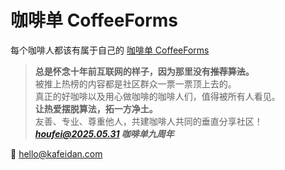 # 咖啡单 CoffeeForms

每个咖啡人都该有属于自己的 [咖啡单 CoffeeForms](https://kafeidan.com/)

> **总是怀念十年前互联网的样子，因为那里没有~~推荐算法~~。**  
> 被推上热榜的内容都是社区群众一票一票顶上去的。  
> 真正的好咖啡以及用心做咖啡的咖啡人们，值得被所有人看见。  
> **让热爱摆脱算法，拓一方净土。**  
> 友善、专业、尊重他人，共建咖啡人共同的垂直分享社区！  
> _**houfei@2025.05.31 咖啡单九周年**_

📧 hello@kafeidan.com  
